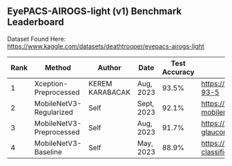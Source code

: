 ## EyePACS-AIROGS-light (v1) Benchmark Leaderboard
Dataset Found Here: https://www.kaggle.com/datasets/deathtrooper/eyepacs-airogs-light

| Rank          |       Method  |       Author  |         Date  |         Test Accuracy  | Link |
| ------------- | ------------- | ------------- | ------------- | ------------- | ------------- |
| 1             | Xception-Preprocessed           |      KEREM KARABACAK     |  Aug, 2023             |   93.5%            | https://www.kaggle.com/code/keremkarabacak/xception-93-5                                  |
| 2             | MobileNetV3-Regularized         |      Self                |  Sept, 2023            |   92.1%            | https://www.kaggle.com/code/deathtrooper/92-mobilenetv3-glaucoma-detection                |
| 3             | MobileNetV3-Preprocessed        |      Self                |  Aug, 2023             |   91.7%            | https://www.kaggle.com/code/deathtrooper/91-7-glaucoma-detection-with-preprocess-noise    |
| 4             | MobileNetV3-Baseline            |      Self                |  May, 2023             |   88.9%            | https://www.kaggle.com/code/deathtrooper/glaucoma-classification-easy-setup-88-9-baseline |

